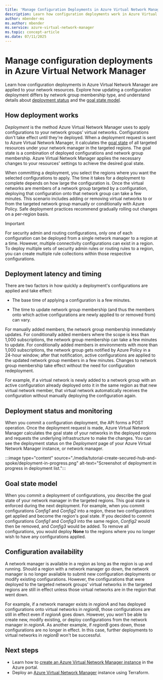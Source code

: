 ```yaml
---
title: 'Manage Configuration Deployments in Azure Virtual Network Manager'
description: Learn how configuration deployments work in Azure Virtual Network Manager, and discover best practices to manage your network configurations effectively.
author: mbender-ms    
ms.author: mbender
ms.service: azure-virtual-network-manager
ms.topic: concept-article
ms.date: 07/11/2025
---
```


# Manage configuration deployments in Azure Virtual Network Manager

Learn how configuration deployments in Azure Virtual Network Manager are applied to your network resources. Explore how updating a configuration deployment differs by network group membership type, and understand details about [deployment status](#deployment-status-and-monitoring) and the [goal state model](#goalstate).

## How deployment works

*Deployment* is the method Azure Virtual Network Manager uses to apply configurations to your network groups' virtual networks. Configurations don't take effect until they're deployed. When a deployment request is sent to Azure Virtual Network Manager, it calculates the [goal state](#goalstate) of all targeted resources under your network manager in the targeted regions. The goal state is a combination of deployed configurations and network group membership. Azure Virtual Network Manager applies the necessary changes to your resources' settings to achieve the desired goal state.

When committing a deployment, you select the regions where you want the selected configurations to apply. The time it takes for a deployment to complete depends on how large the configuration is. Once the virtual networks are members of a network group targeted by a configuration, deploying that configuration onto that network group can take a few minutes. This scenario includes adding or removing virtual networks to or from the targeted network group manually or conditionally with Azure Policy. Safe deployment practices recommend gradually rolling out changes on a per-region basis.

> [!IMPORTANT]
> For security admin and routing configurations, only one of each configuration can be deployed from a single network manager to a region at a time. However, multiple connectivity configurations can exist in a region. To deploy multiple sets of security admin rules or routing rules to a region, you can create multiple rule collections within those respective configurations.

## Deployment latency and timing

There are two factors in how quickly a deployment's configurations are applied and take effect: 

- The base time of applying a configuration is a few minutes.

- The time to update network group membership (and thus the members onto which active configurations are newly applied to or removed from) can vary.

For manually added members, the network group membership immediately updates. For conditionally added members where the scope is less than 1,000 subscriptions, the network group membership can take a few minutes to update. For conditionally added members in environments with more than 1,000 subscriptions, the network group gets notified by Azure Policy in a 24-hour window; after that notification, active configurations are applied to the updated network group members in a few minutes. Changes to network group membership take effect without the need for configuration redeployment.

For example, if a virtual network is newly added to a network group with an active configuration already deployed onto it in the same region as that new virtual network member, that virtual network automatically receives the configuration without manually deploying the configuration again.

## Deployment status and monitoring

When you commit a configuration deployment, the API forms a POST operation. Once the deployment request is made, Azure Virtual Network Manager calculates the goal state of your networks in the deployed regions and requests the underlying infrastructure to make the changes. You can see the deployment status on the *Deployment* page of your Azure Virtual Network Manager instance, or network manager.

:::image type="content" source="./media/tutorial-create-secured-hub-and-spoke/deployment-in-progress.png" alt-text="Screenshot of deployment in progress in deployment list.":::

## <a name = "goalstate"></a> Goal state model

When you commit a deployment of configurations, you describe the goal state of your network manager in the targeted regions. This goal state is enforced during the next deployment. For example, when you commit configurations *Config1* and *Config2* into a region, these two configurations get applied and become the region's goal state. If you decided to commit configurations *Config1* and *Config3* into the same region, *Config2* would then be removed, and *Config3* would be added. To remove all configurations, you would deploy **None** to the regions where you no longer wish to have any configurations applied.

## Configuration availability

A network manager is available in a region as long as the region is up and running. Should a region with a network manager go down, the network manager is no longer available to submit new configuration deployments or modify existing configurations. However, the configurations that were deployed to the targeted network groups' virtual networks in the targeted regions are still in effect unless those virtual networks are in the region that went down.

For example, if a network manager exists in *regionA* and has deployed configurations onto virtual networks in *regionB*, those configurations are still in effect even if *regionA* goes down. However, you won't be able to create new, modify existing, or deploy configurations from the network manager in *regionA*. As another example, if *regionB* goes down, those configurations are no longer in effect. In this case, further deployments to virtual networks in *regionB* won't be successful.

## Next steps

- Learn how to [create an Azure Virtual Network Manager instance](create-virtual-network-manager-portal.md) in the Azure portal.
- Deploy an [Azure Virtual Network Manager](create-virtual-network-manager-terraform.md) instance using Terraform.
